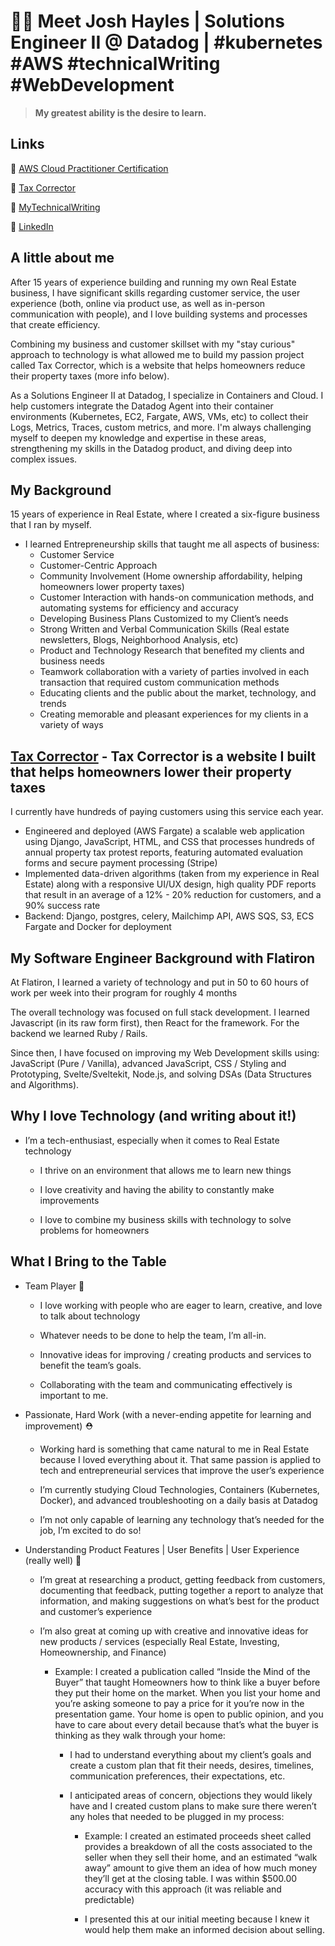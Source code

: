 
# 🙋‍♂️   Meet Josh Hayles  |  Solutions Engineer II @ Datadog | #kubernetes #AWS #technicalWriting #WebDevelopment
> **My greatest ability is the desire to learn.**

## Links

🔗 [AWS Cloud Practitioner Certification](https://www.credly.com/badges/64aa49f6-67db-403d-967f-c34014a286c8/public_url)

🔗 [Tax Corrector](https://www.taxcorrector.com)

🔗 [MyTechnicalWriting](https://staycurious.io/lists)

🔗 [LinkedIn](https://www.linkedin.com/in/joshhayles/)


## A little about me

After 15 years of experience building and running my own Real Estate business, I have significant skills regarding customer service, the user experience (both, online via product use, as well as in-person communication with people), and I love building systems and processes that create efficiency. 

Combining my business and customer skillset with my "stay curious" approach to technology is what allowed me to build my passion project called Tax Corrector, which is a website that helps homeowners reduce their property taxes (more info below).

As a Solutions Engineer II at Datadog, I specialize in Containers and Cloud. I help customers integrate the Datadog Agent into their container environments (Kubernetes, EC2, Fargate, AWS, VMs, etc) to collect their Logs, Metrics, Traces, custom metrics, and more. I'm always challenging myself to deepen my knowledge and expertise in these areas, strengthening my skills in the Datadog product, and diving deep into complex issues.

## My Background
15 years of experience in Real Estate, where I created a six-figure business that I ran by myself.
  
  - I learned Entrepreneurship skills that taught me all aspects of business:
       - Customer Service
       - Customer-Centric Approach
       - Community Involvement (Home ownership affordability, helping homeowners lower property taxes)
       - Customer Interaction with hands-on communication methods, and automating systems for efficiency and accuracy 
       - Developing Business Plans Customized to my Client’s needs
       - Strong Written and Verbal Communication Skills (Real estate newsletters, Blogs, Neighborhood Analysis, etc)
       - Product and Technology Research that benefited my clients and business needs
       - Teamwork collaboration with a variety of parties involved in each transaction that required custom communication methods
       - Educating clients and the public about the market, technology, and trends
       - Creating memorable and pleasant experiences for my clients in a variety of ways

## [Tax Corrector](https://www.taxcorrector.com) - Tax Corrector is a website I built that helps homeowners lower their property taxes
I currently have hundreds of paying customers using this service each year. 

- Engineered and deployed (AWS Fargate) a scalable web application using Django, JavaScript, HTML, and CSS that processes hundreds of annual property tax protest reports, featuring automated evaluation forms and secure payment processing (Stripe)
- Implemented data-driven algorithms (taken from my experience in Real Estate) along with a responsive UI/UX design, high quality PDF reports that result in an average of a 12% - 20% reduction for customers, and a 90% success rate
- Backend: Django, postgres, celery, Mailchimp API, AWS SQS, S3, ECS Fargate and Docker for deployment

## My Software Engineer Background with Flatiron
At Flatiron, I learned a variety of technology and put in 50 to 60 hours of work per week into their program for roughly 4 months

The overall technology was focused on full stack development. I learned Javascript (in its raw form first), then React for the framework. For the backend we learned Ruby / Rails.

Since then, I have focused on improving my Web Development skills using: JavaScript (Pure / Vanilla), advanced JavaScript, CSS / Styling and Prototyping, Svelte/Sveltekit, Node.js, and solving DSAs (Data Structures and Algorithms).

## Why I love Technology (and writing about it!)
- I’m a tech-enthusiast, especially when it comes to Real Estate technology

    - I thrive on an environment that allows me to learn new things
    
    - I love creativity and having the ability to constantly make improvements
    
    - I love to combine my business skills with technology to solve problems for homeowners
    
    
## What I Bring to the Table
- Team Player  👊 
    - I love working with people who are eager to learn, creative, and love to talk about technology
    
    - Whatever needs to be done to help the team, I’m all-in.

    - Innovative ideas for improving / creating products and services to benefit the team’s goals.

    - Collaborating with the team and communicating effectively is important to me.


- Passionate, Hard Work (with a never-ending appetite for learning and improvement)  ⛑️ 
    - Working hard is something that came natural to me in Real Estate because I loved everything about it. That same passion is applied to tech and entrepreneurial services that improve the user’s experience 
    
    - I’m currently studying Cloud Technologies, Containers (Kubernetes, Docker), and advanced troubleshooting on a daily basis at Datadog
    
    - I’m not only capable of learning any technology that’s needed for the job, I’m excited to do so!


- Understanding Product Features | User Benefits | User Experience (really well)  🤗 
    - I’m great at researching a product, getting feedback from customers, documenting that feedback, putting together a report to analyze that information, and making suggestions on what’s best for the product and customer’s experience
    
    - I’m also great at coming up with creative and innovative ideas for new products / services (especially Real Estate, Investing, Homeownership, and Finance)
    
        - Example: I created a publication called “Inside the Mind of the Buyer” that taught Homeowners how to think like a buyer before they put their home on the market. When you list your home and you’re asking someone to pay a price for it you’re now in the presentation game. Your home is open to public opinion, and you have to care about every detail because that’s what the buyer is thinking as they walk through your home:
        
            - I had to understand everything about my client’s goals and create a custom plan that fit their needs, desires, timelines, communication preferences, their expectations, etc.
            
            - I anticipated areas of concern, objections they would likely have and I created custom plans to make sure there weren’t any holes that needed to be plugged in my process:
            
                - Example: I created an estimated proceeds sheet called provides a breakdown of all the costs associated to the seller when they sell their home, and an estimated “walk away” amount to give them an idea of how much money they’ll get at the closing table. I was within $500.00 accuracy with this approach (it was reliable and predictable)
                
                - I presented this at our initial meeting because I knew it would help them make an informed decision about selling.
